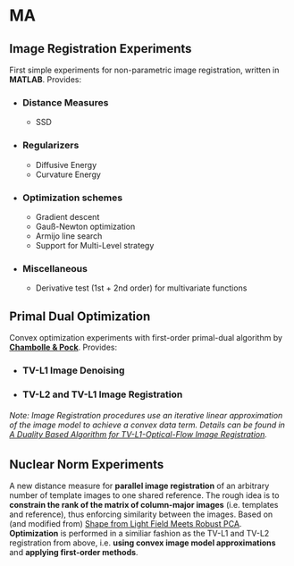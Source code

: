 # MA

## Image Registration Experiments
First simple experiments for non-parametric image registration, written in **MATLAB**. Provides:

+ ### Distance Measures
  + SSD

+ ### Regularizers
  + Diffusive Energy
  + Curvature Energy

+ ### Optimization schemes
  + Gradient descent
  + Gauß-Newton optimization
  + Armijo line search
  + Support for Multi-Level strategy

+ ### Miscellaneous
  + Derivative test (1st + 2nd order) for multivariate functions

## Primal Dual Optimization
Convex optimization experiments with first-order primal-dual algorithm by [**Chambolle & Pock**](https://hal.archives-ouvertes.fr/hal-00490826/document). Provides:

+ ### TV-L1 Image Denoising
+ ### TV-L2 and TV-L1 Image Registration
 
###### Note: Image Registration procedures use an iterative linear approximation of the image model to achieve a convex data term. Details can be found in [A Duality Based Algorithm for TV-L1-Optical-Flow Image Registration](https://link.springer.com/chapter/10.1007/978-3-540-75759-7_62).

## Nuclear Norm Experiments
A new distance measure for **parallel image registration** of an arbitrary number of template images to one shared reference. The rough idea is to **constrain the rank of the matrix of column-major images** (i.e. templates and reference), thus enforcing similarity between the images. Based on (and modified from) [Shape from Light Field Meets Robust PCA](https://link.springer.com/chapter/10.1007/978-3-319-10599-4_48). **Optimization** is performed in a similiar fashion as the TV-L1 and TV-L2 registration from above, i.e. **using convex image model approximations** and **applying first-order methods**.
